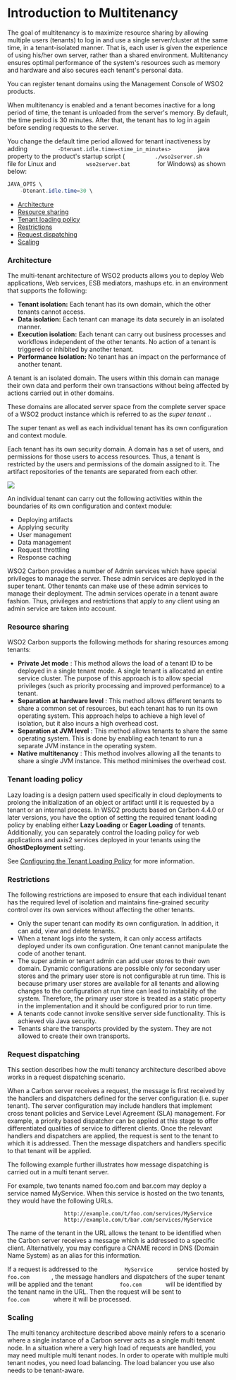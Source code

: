 # Introduction to Multitenancy

The goal of multitenancy is to maximize resource sharing by allowing
multiple users (tenants) to log in and use a single server/cluster at
the same time, in a tenant-isolated manner. That is, each user is given
the experience of using his/her own server, rather than a shared
environment. Multitenancy ensures optimal performance of the system's
resources such as memory and hardware and also secures each tenant's
personal data.

You can register tenant domains using the Management Console of WSO2
products.

When multitenancy is enabled and a tenant becomes inactive for a long
period of time, the tenant is unloaded from the server's memory. By
default, the time period is 30 minutes. After that, the tenant has to
log in again before sending requests to the server.

You change the default time period allowed for tenant inactiveness by
adding `          -Dtenant.idle.time=<time_in_minutes>         ` java
property to the product's startup script (
`          ./wso2server.sh         ` file for Linux and
`          wso2server.bat         ` for Windows) as shown below:

  

``` java
JAVA_OPTS \
    -Dtenant.idle.time=30 \
```

-   [Architecture](#IntroductiontoMultitenancy-Architecture)
-   [Resource sharing](#IntroductiontoMultitenancy-Resourcesharing)
-   [Tenant loading
    policy](#IntroductiontoMultitenancy-Tenantloadingpolicy)
-   [Restrictions](#IntroductiontoMultitenancy-Restrictions)
-   [Request
    dispatching](#IntroductiontoMultitenancy-Requestdispatching)
-   [Scaling](#IntroductiontoMultitenancy-Scaling)

### Architecture

The multi-tenant architecture of WSO2 products allows you to deploy Web
applications, Web services, ESB mediators, mashups etc. in an
environment that supports the following:

-   **Tenant isolation:** Each tenant has its own domain, which the
    other tenants cannot access.
-   **Data isolation:** Each tenant can manage its data securely in an
    isolated manner.
-   **Execution isolation:** Each tenant can carry out business
    processes and workflows independent of the other tenants. No action
    of a tenant is triggered or inhibited by another tenant.
-   **Performance Isolation:** No tenant has an impact on the
    performance of another tenant.

A tenant is an isolated domain. The users within this domain can manage
their own data and perform their own transactions without being affected
by actions carried out in other domains.

These domains are allocated server space from the complete server space
of a WSO2 product instance which is referred to as the *super tenant* ..

The super tenant as well as each individual tenant has its own
configuration and context module.

Each tenant has its own security domain. A domain has a set of users,
and permissions for those users to access resources. Thus, a tenant is
restricted by the users and permissions of the domain assigned to it.
The artifact repositories of the tenants are separated from each other.

![](attachments/45960071/46211144.png)

An individual tenant can carry out the following activities within the
boundaries of its own configuration and context module:

-   Deploying artifacts
-   Applying security
-   User management
-   Data management
-   Request throttling
-   Response caching

WSO2 Carbon provides a number of Admin services which have special
privileges to manage the server. These admin services are deployed
in the super tenant. Other tenants can make use of these admin services
to manage their deployment. The admin services operate in a tenant aware
fashion. Thus, privileges and restrictions that apply to any client
using an admin service are taken into account.

### Resource sharing

WSO2 Carbon supports the following methods for sharing resources among
tenants:

-   **Private Jet mode** : This method allows the load of a tenant ID to
    be deployed in a single tenant mode. A single tenant is allocated an
    entire service cluster. The purpose of this approach is to allow
    special privileges (such as priority processing and improved
    performance) to a tenant.
-   **Separation at hardware level** : This method allows different
    tenants to share a common set of resources, but each tenant has to
    run its own operating system. This approach helps to achieve a high
    level of isolation, but it also incurs a high overhead cost.
-   **Separation at JVM level** : This method allows tenants to share
    the same operating system. This is done by enabling each tenant to
    run a separate JVM instance in the operating system.
-   **Native** **multitenancy** : This method involves allowing all the
    tenants to share a single JVM instance. This method minimises the
    overhead cost.

### Tenant loading policy

Lazy loading is a design pattern used specifically in cloud deployments
to prolong the initialization of an object or artifact until it is
requested by a tenant or an internal process. In WSO2 products based on
Carbon 4.4.0 or later versions, you have the option of setting the
required tenant loading policy by enabling either **Lazy Loading** or
**Eager Loading** of tenants. Additionally, you can separately control
the loading policy for web applications and axis2 services deployed in
your tenants using the **GhostDeployment** setting.

See [Configuring the Tenant Loading
Policy](_Configuring_the_Tenant_Loading_Policy_) for more information.

### Restrictions

The following restrictions are imposed to ensure that each individual
tenant has the required level of isolation and maintains fine-grained
security control over its own services without affecting the other
tenants.

-   Only the super tenant can modify its own configuration. In addition,
    it can add, view and delete tenants.
-   When a tenant logs into the system, it can only access artifacts
    deployed under its own configuration. One tenant cannot manipulate
    the code of another tenant.
-   The super admin or tenant admin can add user stores to their own
    domain. Dynamic configurations are possible only for secondary user
    stores and the primary user store is not configurable at run time.
    This is because primary user stores are available for all tenants
    and allowing changes to the configuration at run time can lead to
    instability of the system. Therefore, the primary user store is
    treated as a static property in the implementation and it should be
    configured prior to run time.
-   A tenants code cannot invoke sensitive server side functionality.
    This is achieved via Java security.
-   Tenants share the transports provided by the system. They are not
    allowed to create their own transports.

### Request dispatching

This section describes how the multi tenancy architecture described
above works in a request dispatching scenario.

When a Carbon server receives a request, the message is first received
by the handlers and dispatchers defined for the server configuration
(i.e. super tenant). The server configuration may include handlers that
implement cross tenant policies and Service Level Agreement (SLA)
management. For example, a priority based dispatcher can be applied at
this stage to offer differentiated qualities of service to different
clients. Once the relevant handlers and dispatchers are applied, the
request is sent to the tenant to which it is addressed. Then the message
dispatchers and handlers specific to that tenant will be applied.

The following example further illustrates how message dispatching is
carried out in a multi tenant server.

For example, two tenants named foo.com and bar.com may deploy a service
named MyService. When this service is hosted on the two tenants, they
would have the following URLs.

`                   http://example.com/t/foo.com/services/MyService                 `  
`                   http://example.com/t/bar.com/services/MyService                 `

The name of the tenant in the URL allows the tenant to be identified
when the Carbon server receives a message which is addressed to a
specific client. Alternatively, you may configure a CNAME record in DNS
(Domain Name System) as an alias for this information.

If a request is addressed to the `         MyService        ` service
hosted by `         foo.com        `, the message handlers and
dispatchers of the super tenant will be applied and the tenant
`         foo.com        ` will be identified by the tenant name in the
URL. Then the request will be sent to `         foo.com        ` where
it will be processed.

### Scaling

The multi tenancy architecture described above mainly refers to a
scenario where a single instance of a Carbon server acts as a single
multi tenant node. In a situation where a very high load of requests are
handled, you may need multiple multi tenant nodes. In order to operate
with multiple multi tenant nodes, you need load balancing. The load
balancer you use also needs to be tenant-aware.
